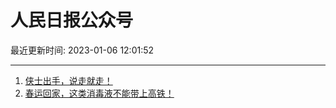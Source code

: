 # 人民日报公众号

最近更新时间: 2023-01-06 12:01:52

--- 
1. [侠士出手，说走就走！](https://mp.weixin.qq.com/s/VHl9Zcft3qEnUtS5O3RXEA) 
2. [春运回家，这类消毒液不能带上高铁！](https://mp.weixin.qq.com/s/5ay8vdV2oYEfrbfxHvrEHw) 
